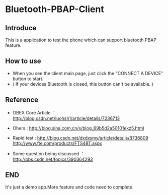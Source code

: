 # Bluetooth-PBAP-Client

## Introduce
 
 This is a application to test the phone which can support bluetooth PBAP feature.

## How to use

  * When you see the client main page, just click the "CONNECT A DEVICE" button to start.
  * ( If your devices Bluetooth is closed, this button can't be available. )

## Reference
  
  * OBEX Core Article ： http://blog.csdn.net/luohsh1/article/details/7236713
  * Ohers : http://blog.sina.com.cn/s/blog_69b5d2a50101ekz5.html
            
  * Rapid test : http://blog.csdn.net/dxdxsmy/article/details/8736809
                 http://www.fte.com/products/FTS4BT.aspx
            
  * Some question being discussed ：http://bbs.csdn.net/topics/390364293
 
## END

 It's just a demo app.More feature and code need to complete.
